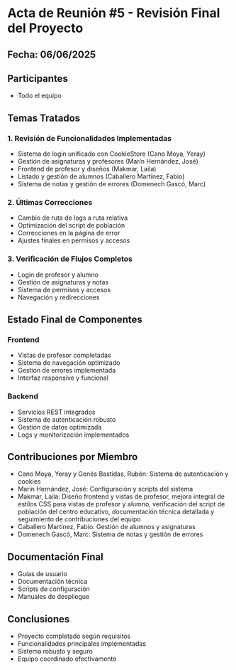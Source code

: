 # Acta de Reunión #5 - Revisión Final del Proyecto

## Fecha: 06/06/2025

## Participantes
- Todo el equipo 

## Temas Tratados

### 1. Revisión de Funcionalidades Implementadas
- Sistema de login unificado con CookieStore (Cano Moya, Yeray)
- Gestión de asignaturas y profesores (Marín Hernández, José)
- Frontend de profesor y diseños (Makmar, Laila)
- Listado y gestión de alumnos (Caballero Martínez, Fabio)
- Sistema de notas y gestión de errores (Domenech Gascó, Marc)

### 2. Últimas Correcciones
- Cambio de ruta de logs a ruta relativa
- Optimización del script de población
- Correcciones en la página de error
- Ajustes finales en permisos y accesos

### 3. Verificación de Flujos Completos
- Login de profesor y alumno
- Gestión de asignaturas y notas
- Sistema de permisos y accesos
- Navegación y redirecciones

## Estado Final de Componentes

### Frontend
- Vistas de profesor completadas
- Sistema de navegación optimizado
- Gestión de errores implementada
- Interfaz responsive y funcional

### Backend
- Servicios REST integrados
- Sistema de autenticación robusto
- Gestión de datos optimizada
- Logs y monitorización implementados

## Contribuciones por Miembro
- Cano Moya, Yeray y Genés Bastidas, Rubén: Sistema de autenticación y cookies
- Marín Hernández, José: Configuración y scripts del sistema
- Makmar, Laila: Diseño frontend y vistas de profesor, mejora integral de estilos CSS para vistas de profesor y alumno, verificación del script de población del centro educativo, documentación técnica detallada y seguimiento de contribuciones del equipo
- Caballero Martínez, Fabio: Gestión de alumnos y asignaturas
- Domenech Gascó, Marc: Sistema de notas y gestión de errores

## Documentación Final
- Guías de usuario
- Documentación técnica
- Scripts de configuración
- Manuales de despliegue

## Conclusiones
- Proyecto completado según requisitos
- Funcionalidades principales implementadas
- Sistema robusto y seguro
- Equipo coordinado efectivamente 